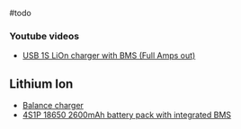 #todo 
### Youtube videos
- [USB 1S LiOn charger with BMS (Full Amps out)](https://www.youtube.com/watch?v=KHMAmxKpT8o)

## Lithium Ion
- [Balance charger](https://www.amazon.com/gp/product/B00466PKE0/ref=ewc_pr_img_1?smid=A3IAN4VN1Q26HU&psc=1)
- [4S1P 18650 2600mAh battery pack with integrated BMS](https://www.racedayquads.com/products/auline-14-8v-4s-18650-2600mah-1c-li-ion-battery-w-built-in-protective-board-for-dji-goggles-xt60?currency=USD&variant=31849520595057&stkn=ed68f1cb6bdd&srsltid=AfmBOor_GXBe6XFShyUt7U8Dg4jDqR6S2zFwLh1hMGq55ppkNRORVsvdgZU)